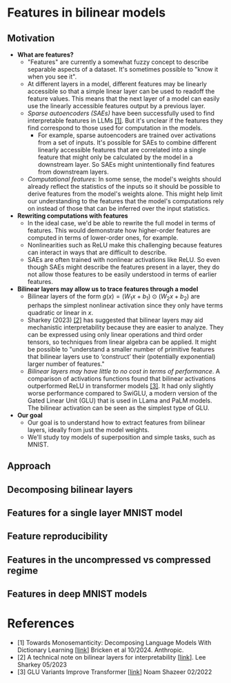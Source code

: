 # Features in bilinear models
## Motivation
- **What are features?**
  - "Features" are currently a somewhat fuzzy concept to describe separable aspects of a dataset. It's sometimes possible to "know it when you see it".
  - At different layers in a model, different features may be linearly accessible so that a simple linear layer can be used to readoff the feature values. This means that the next layer of a model can easily use the linearly accessible features output by a previous layer. 
  - _Sparse autoencoders (SAEs)_ have been successfully used to find interpretable features in LLMs [[1]](#1). But it's unclear if the features they find correspond to those used for computation in the models. 
    - For example, sparse autoencoders are trained over activations from a set of inputs. It's possible for SAEs to combine different linearly accessible features that are correlated into a single feature that might only be calculated by the model in a downstream layer. So SAEs might unintentionally find features from downstream layers.
  - _Computational features_: In some sense, the model's weights should already reflect the statistics of the inputs so it should be possible to derive features from the model's weights alone. This might help limit our understanding to the features that the model's computations rely on instead of those that can be inferred over the input statistics. 
- **Rewriting computations with features**
  - In the ideal case, we'd be able to rewrite the full model in terms of features. This would demonstrate how higher-order features are computed in terms of lower-order ones, for example. 
  - Nonlinearities such as ReLU make this challenging because features can interact in ways that are difficult to describe.
  - SAEs are often trained with nonlinear activations like ReLU. So even though SAEs might describe the features present in a layer, they do not allow those features to be easily understood in terms of earlier features.
- **Bilinear layers may allow us to trace features through a model**
  - Bilinear layers of the form $g(x) = (W_1 x + b_1) \odot (W_2 x + b_2)$ are perhaps the simplest nonlinear activation since they only have terms quadratic or linear in $x$.
  - Sharkey (2023) [[2]](#2) has suggested that bilinear layers may aid mechanistic interpretability because they are easier to analyze. They can be expressed using only linear operations and third order tensors, so techniques from linear algebra can be applied. It might be possible to "understand a smaller number of primitive features that bilinear
layers use to ‘construct’ their (potentially exponential) larger number of features."
  - _Bilinear layers may have little to no cost in terms of performance_. A comparison of activations functions found that bilinear activations outperformed ReLU in transformer models [[3]](#3). It had only slightly worse performance compared to SwiGLU, a modern version of the Gated Linear Unit (GLU) that is used in LLama and PaLM models. The bilinear activation can be seen as the simplest type of GLU.
- **Our goal**
  - Our goal is to understand how to extract features from bilinear layers, ideally from just the model weights.
  - We'll study toy models of superposition and simple tasks, such as MNIST. 

## Approach

## Decomposing bilinear layers

## Features for a single layer MNIST model

## Feature reproducibility

## Features in the uncompressed vs compressed regime

## Features in deep MNIST models
  
# References
- <a id="1">[1]</a> Towards Monosemanticity: Decomposing Language Models With Dictionary Learning [[link](https://transformer-circuits.pub/2023/monosemantic-features/index.html)] Bricken et al 10/2024. Anthropic. 
- <a id="2">[2]</a> A technical note on bilinear layers for interpretability [[link](https://arxiv.org/abs/2305.03452)]. Lee Sharkey 05/2023
- <a id="3">[3]</a> GLU Variants Improve Transformer [[link](https://arxiv.org/abs/2002.05202)] Noam Shazeer 02/2022
